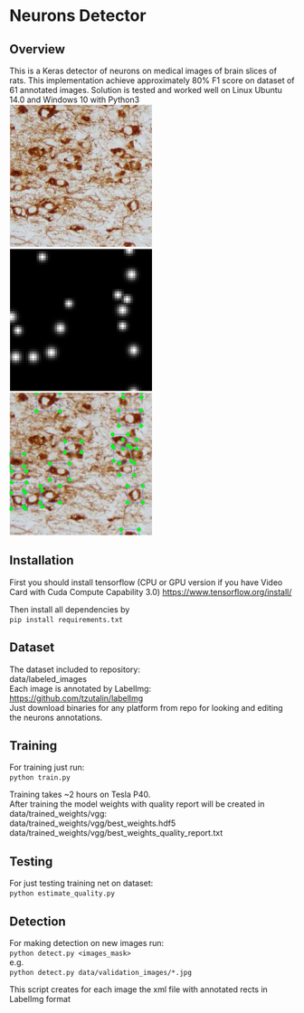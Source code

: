 # Neurons Detector

## Overview
This is a Keras detector of 
neurons on medical images of brain slices of rats. 
This implementation achieve approximately 80% F1 score on 
dataset of 61 annotated images. Solution is tested and
worked well on Linux Ubuntu 14.0 and Windows 10 with
Python3 <br>
![image](https://github.com/AlexeyLevashov/Keras_Neurons_Detector/blob/master/pics/img.png?raw=true)
![image](https://github.com/AlexeyLevashov/Keras_Neurons_Detector/blob/master/pics/mask.png?raw=true)
![image](https://github.com/AlexeyLevashov/Keras_Neurons_Detector/blob/master/pics/annotations.png?raw=true)


## Installation
First you should install tensorflow (CPU or GPU version 
if you have Video Card with Cuda Compute Capability 3.0)
https://www.tensorflow.org/install/

Then install all dependencies by <br>
`pip install requirements.txt`


## Dataset
The dataset included to repository: <br>
data/labeled_images <br>
Each image is annotated by LabelImg: <br>
https://github.com/tzutalin/labelImg <br>
Just download binaries for any platform from repo for 
looking and editing the neurons annotations.


## Training 
For training just run: <br>
`python train.py`

Training takes ~2 hours on Tesla P40. <br>
After training the model weights with quality report will
be created in data/trained_weights/vgg: <br>
data/trained_weights/vgg/best_weights.hdf5
data/trained_weights/vgg/best_weights_quality_report.txt


## Testing
For just testing training net on dataset: <br>
`python estimate_quality.py`


## Detection
For making detection on new images run: <br>
`python detect.py <images_mask>` <br>
e.g. <br>
`python detect.py data/validation_images/*.jpg`

This script creates for each image the xml file
with annotated rects in LabelImg format
